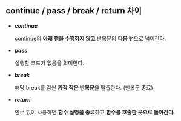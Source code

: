 ## continue / pass / break / return 차이

- ***continue***
    
    continue의 **아래 행을 수행하지 않고** 반복문의 **다음 턴**으로 넘어간다.
    
- ***pass***
    
    실행할 코드가 없음을 의미한다.
    
- ***break***
    
    해당 break를 감싼 **가장 작은 반복문**을 탈출한다. (반복문 종료)
    
- ***return***
    
    인수 없이 사용하면 **함수 실행을 종료**하고 **함수를 호출한 곳으로 돌아간다.**
